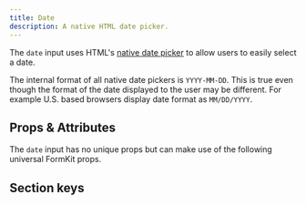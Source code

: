 ```yaml
---
title: Date
description: A native HTML date picker.
---
```



<InputPageHero
title="Date input"
icon="IconInputDate"
:pro="false"
project-price=""
data-price=""></InputPageHero>

The `date` input uses HTML's [native date picker](https://developer.mozilla.org/en-US/docs/Web/HTML/Element/input/date) to allow users to easily select a date.

<example
  name="Date input"
  file="/_content/examples/date-example/date-example.vue">
</example>

<callout type="warning" label="Formatting">
The internal format of all native date pickers is <code>YYYY-MM-DD</code>. This is true even though the format of the date displayed to the user may be different. For example U.S. based browsers display date format as <code>MM/DD/YYYY</code>.
</callout>

## Props & Attributes

The `date` input has no unique props but can make use of the following universal
FormKit props.

<reference-table input="date" :attrs="['min', 'max', 'step']">
</reference-table>

## Section keys

<div>
  <formkit-input-diagram
    label-content="Date Label"
    input-content="Jan. 1 1970"
    help-content="Please choose a date"
    message-content="Date is required"
  >
  </formkit-input-diagram>
</div>

<reference-table type="sectionKeys" primary="section-key">
</reference-table>
